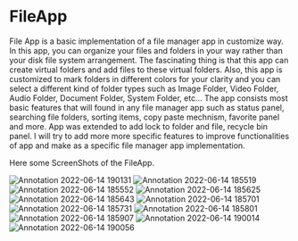 # FileApp

<p>File App is a basic implementation of a file manager app in customize way. In this app, you can organize your files and folders in your way rather than your disk file system arrangement. The fascinating thing is that this app can create virtual folders and add files to these virtual folders. Also, this app is customized to mark folders in different colors for your clarity and you can select a different kind of folder types such as Image Folder, Video Folder, Audio Folder, Document Folder, System Folder, etc... 
The app consists most basic features that will found in any file manager app such as status panel, searching file folders, sorting items, copy paste mechnism, favorite panel and more. App was extended to add lock to folder and file, recycle bin panel. I will try to add more more specific features to improve functionalities of app and make as a specific file manager app implementation.</p>

Here some ScreenShots of the FileApp.

![Annotation 2022-06-14 190131](https://user-images.githubusercontent.com/85817726/173589649-c1dddd20-88e1-411e-8536-cfd8ba21c3a9.png)
![Annotation 2022-06-14 185519](https://user-images.githubusercontent.com/85817726/173589665-49ee47e3-6d87-45af-9e85-118fb086e41b.png)
![Annotation 2022-06-14 185552](https://user-images.githubusercontent.com/85817726/173589672-bef76808-c3e2-49fd-8811-1349fb8e4b48.png)
![Annotation 2022-06-14 185625](https://user-images.githubusercontent.com/85817726/173589676-ea3f227e-1c75-4643-a20f-cedda1dd22a4.png)
![Annotation 2022-06-14 185643](https://user-images.githubusercontent.com/85817726/173589680-066ad8de-8c62-400b-975a-014ea34a37f2.png)
![Annotation 2022-06-14 185701](https://user-images.githubusercontent.com/85817726/173589683-bb1a924e-1a4e-471a-b6f4-bcc82c1c34d3.png)
![Annotation 2022-06-14 185731](https://user-images.githubusercontent.com/85817726/173589686-09d022cf-9683-48ed-aea0-6bb5680452a2.png)
![Annotation 2022-06-14 185801](https://user-images.githubusercontent.com/85817726/173589693-104a1118-7e1a-4602-ba53-72030ec65719.png)
![Annotation 2022-06-14 185907](https://user-images.githubusercontent.com/85817726/173589711-c90c6926-8edb-4337-8d3d-99245af53812.png)
![Annotation 2022-06-14 190014](https://user-images.githubusercontent.com/85817726/173589718-ce0f6dc0-677b-460f-8d74-51dc52ad035a.png)
![Annotation 2022-06-14 190056](https://user-images.githubusercontent.com/85817726/173589721-8bdb02d8-8c5e-4439-9ab5-35ec17d13800.png)

